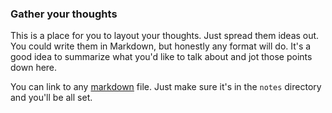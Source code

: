 ### Gather your thoughts

This is a place for you to layout your thoughts. Just spread them ideas out. You
could write them in Markdown, but honestly any format will do. It's a good idea
to summarize what you'd like to talk about and jot those points down here.

You can link to any [markdown][example] file. Just make sure it's in the `notes`
directory and you'll be all set.

[example]: example.markdown
